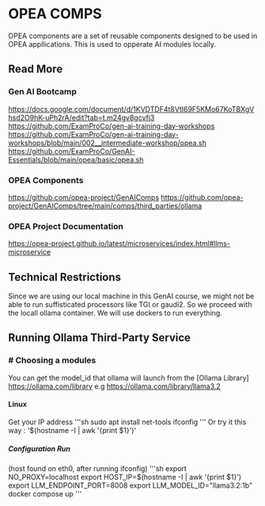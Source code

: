 # OPEA COMPS
OPEA components are a set of reusable components designed to be used in OPEA appllications.
This is used to opperate AI modules locally.

## Read More
### Gen AI Bootcamp
https://docs.google.com/document/d/1KVDTDF4t8VtI69F5KMo67KoTBXgVhsd2O9hK-uPh2rA/edit?tab=t.m24gv8gcvfj3
https://github.com/ExamProCo/gen-ai-training-day-workshops
https://github.com/ExamProCo/gen-ai-training-day-workshops/blob/main/002__intermediate-workshop/opea.sh
https://github.com/ExamProCo/GenAI-Essentials/blob/main/opea/basic/opea.sh
### OPEA Components
https://github.com/opea-project/GenAIComps
https://github.com/opea-project/GenAIComps/tree/main/comps/third_parties/ollama
### OPEA Project Documentation
https://opea-project.github.io/latest/microservices/index.html#llms-microservice

## Technical Restrictions
Since we are using our local machine in this GenAI course, we might not be able to run suffisticated processors like TGI or gaudi2.
So we proceed with the locall ollama container.
We will use dockers to run everything.

## Running Ollama Third-Party Service
### # Choosing a modules
You can get the model_id that ollama will launch from the [Ollama Library] https://ollama.com/library
e.g https://ollama.com/library/llama3.2



#### Linux
Get your IP address
'''sh
sudo apt install net-tools 
ifconfig
'''
Or try it this way : '$(hostname -I | awk '{print $1}')'

##### Configuration Run
(host found on eth0, after running ifconfig)
'''sh
export NO_PROXY=localhost
export HOST_IP=$(hostname -I | awk '{print $1}')
export LLM_ENDPOINT_PORT=8008 
export LLM_MODEL_ID="llama3.2:1b"
docker compose up
'''
